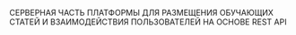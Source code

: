 СЕРВЕРНАЯ ЧАСТЬ ПЛАТФОРМЫ ДЛЯ РАЗМЕЩЕНИЯ ОБУЧАЮЩИХ СТАТЕЙ И ВЗАИМОДЕЙСТВИЯ ПОЛЬЗОВАТЕЛЕЙ  НА ОСНОВЕ REST API 
